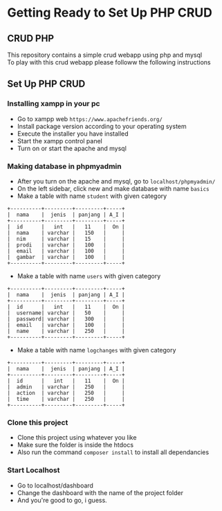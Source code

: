 # Getting Ready to Set Up PHP CRUD

## CRUD PHP 
This repository contains a simple crud webapp using php and mysql <br>
To play with this crud webapp please followw the following instructions

## Set Up PHP CRUD
### Installing xampp in your pc
- Go to xampp web ```https://www.apachefriends.org/```
- Install package version according to your operating system
- Execute the installer you have installed
- Start the xampp control panel
- Turn on or start the apache and mysql

### Making database in phpmyadmin
- After you turn on the apache and mysql, go to ```localhost/phpmyadmin/```
- On the left sidebar, click new and make database with name ```basics```
- Make a table with name ```student``` with given category
```
+----------+---------+---------+-----+
|  nama    |  jenis  | panjang | A_I |
+----------+---------+---------+-----+
|  id      |   int   |   11    |  On |
|  nama    | varchar |   150   |     |
|  nim     | varchar |   15    |     |
|  prodi   | varchar |   100   |     |
|  email   | varchar |   100   |     |
|  gambar  | varchar |   100   |     |
+----------+---------+---------+-----+
```
- Make a table with name ```users``` with given category
```
+----------+---------+---------+-----+
|  nama    |  jenis  | panjang | A_I |
+----------+---------+---------+-----+
|  id      |   int   |   11    |  On |
|  username| varchar |   50    |     |
|  password| varchar |   300   |     |
|  email   | varchar |   100   |     |
|  name    | varchar |   250   |     |
+----------+---------+---------+-----+
```
- Make a table with name ```logchanges``` with given category
```
+----------+---------+---------+-----+
|  nama    |  jenis  | panjang | A_I |
+----------+---------+---------+-----+
|  id      |   int   |   11    |  On |
|  admin   | varchar |   250   |     |
|  action  | varchar |   250   |     |
|  time    | varchar |   250   |     |
+----------+---------+---------+-----+
```

### Clone this project
- Clone this project using whatever you like 
- Make sure the folder is inside the htdocs 
- Also run the command ```composer install``` to install all dependancies

### Start Localhost
- Go to localhost/dashboard
- Change the dashboard with the name of the project folder
- And you're good to go, i guess.